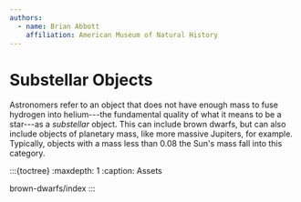 ```yaml
---
authors:
  - name: Brian Abbott
    affiliation: American Museum of Natural History
---
```



# Substellar Objects

Astronomers refer to an object that does not have enough mass to fuse hydrogen into helium---the fundamental quality of what it means to be a star---as a _substellar_ object. This can include brown dwarfs, but can also include objects of planetary mass, like more massive Jupiters, for example. Typically, objects with a mass less than 0.08 the Sun's mass fall into this category.




:::{toctree}
:maxdepth: 1
:caption: Assets

brown-dwarfs/index
:::
